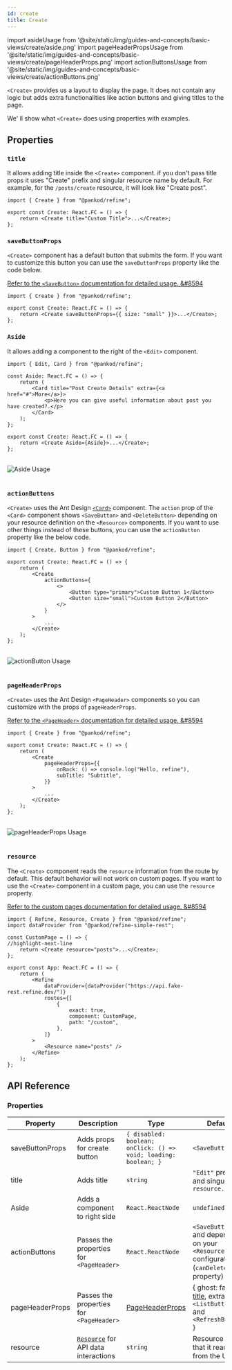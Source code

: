 ```yaml
---
id: create
title: Create
---
```


import asideUsage from '@site/static/img/guides-and-concepts/basic-views/create/aside.png'
import pageHeaderPropsUsage from '@site/static/img/guides-and-concepts/basic-views/create/pageHeaderProps.png'
import actionButtonsUsage from '@site/static/img/guides-and-concepts/basic-views/create/actionButtons.png'

`<Create>` provides us a layout to display the page. It does not contain any logic but adds extra functionalities like action buttons and giving titles to the page.

We' ll show what `<Create>` does using properties with examples.

## Properties

### `title`

It allows adding title inside the `<Create>` component. if you don't pass title props it uses "Create" prefix and singular resource name by default. For example, for the `/posts/create` resource, it will look like "Create post".

```tsx
import { Create } from "@pankod/refine";

export const Create: React.FC = () => {
    return <Create title="Custom Title">...</Create>;
};
```

### `saveButtonProps`

`<Create>` component has a default button that submits the form. If you want to customize this button you can use the `saveButtonProps` property like the code below.


[Refer to the `<SaveButton>` documentation for detailed usage. &#8594](#)

```tsx
import { Create } from "@pankod/refine";

export const Create: React.FC = () => {
    return <Create saveButtonProps={{ size: "small" }}>...</Create>;
};
```



### `Aside`

It allows adding a component to the right of the `<Edit>` component.

```tsx
import { Edit, Card } from "@pankod/refine";

const Aside: React.FC = () => {
    return (
        <Card title="Post Create Details" extra={<a href="#">More</a>}>
            <p>Here you can give useful information about post you have created?.</p>
        </Card>
    );
};

export const Create: React.FC = () => {
    return <Create Aside={Aside}>...</Create>;
};
```

<br/>
<div>
    <img src={asideUsage} alt="Aside Usage"/>
</div>
<br/>

### `actionButtons`

`<Create>` uses the Ant Design [`<Card>`](https://ant.design/components/card) component. The `action` prop of the `<Card>` component shows `<SaveButton>` and `<DeleteButton>` depending on your resource definition on the `<Resource>` components. If you want to use other things instead of these buttons, you can use the `actionButton` property like the below code.

```tsx
import { Create, Button } from "@pankod/refine";

export const Create: React.FC = () => {
    return (
        <Create
            actionButtons={
                <>
                    <Button type="primary">Custom Button 1</Button>
                    <Button size="small">Custom Button 2</Button>
                </>
            }
        >
            ...
        </Create>
    );
};
```

<br/>
<div>
    <img src={actionButtonsUsage} alt="actionButton Usage"/>
</div>
<br/>

### `pageHeaderProps`

`<Create>` uses the Ant Design `<PageHeader>` components so you can customize with the props of `pageHeaderProps`.

[Refer to the `<PageHeader>` documentation for detailed usage. &#8594](https://ant.design/components/page-header/#API)

```tsx
import { Create } from "@pankod/refine";

export const Create: React.FC = () => {
    return (
        <Create
            pageHeaderProps={{
                onBack: () => console.log("Hello, refine"),
                subTitle: "Subtitle",
            }}
        >
            ...
        </Create>
    );
};
```

<br/>
<div>
    <img src={pageHeaderPropsUsage} alt="pageHeaderProps Usage"/>
</div>
<br/>

### `resource`

The `<Create>` component reads the `resource` information from the route by default. This default behavior will not work on custom pages. If you want to use the `<Create>` component in a custom page, you can use the `resource` property.

[Refer to the custom pages documentation for detailed usage. &#8594](#)

```tsx
import { Refine, Resource, Create } from "@pankod/refine";
import dataProvider from "@pankod/refine-simple-rest";

const CustomPage = () => {
//highlight-next-line
    return <Create resource="posts">...</Create>;
};

export const App: React.FC = () => {
    return (
        <Refine
            dataProvider={dataProvider("https://api.fake-rest.refine.dev/")}
            routes={[
                {
                    exact: true,
                    component: CustomPage,
                    path: "/custom",
                },
            ]}
        >
            <Resource name="posts" />
        </Refine>
    );
};
```
## API Reference

### Properties

| Property        | Description                               | Type                                                              | Default                                                                            |
| --------------- | ----------------------------------------- | ----------------------------------------------------------------- | ---------------------------------------------------------------------------------- |
| saveButtonProps | Adds props for create button              | `{ disabled: boolean; onClick: () => void; loading: boolean; }`   | `<SaveButton>`                                                                     |
| title           | Adds title                                | `string`                                                          | `"Edit"` prefix and singular of `resource.name`                                    |
| Aside           | Adds a component to right side             | `React.ReactNode`                                                 | `undefined`                                                                        |
| actionButtons   | Passes the properties for `<PageHeader>`           | `React.ReactNode`                                                 | `<SaveButton>` and depending on your `<Resource>` configuration (`canDelete` property) |
| pageHeaderProps | Passes the properties for `<PageHeader>`           | [PageHeaderProps](https://ant.design/components/page-header/#API) | { ghost: false, [title](#title), extra: `<ListButton>` and `<RefreshButton>` }     |
| resource        | [`Resource`](#) for API data interactions | `string`                                                          | Resource name that it reads from the URL.                                          |
